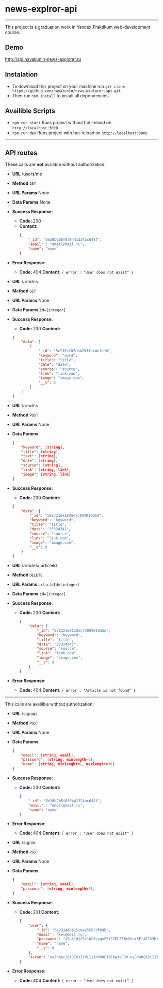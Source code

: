# news-explror-api
---
This project is a graduation work in Yandex.Praktikum web-development course.
## Demo
<http://api.nayakunin-news-explorer.ru>
## Instalation
- To download this project on your machine run
`git clone https://github.com/nayakunin/news-explorer-api.git`
- Then run `npm install` to install all dependencies.
## Availible Scripts
- `npm run start`
Runs project without hot-reload on `http://localhost:3000`
- `npm run dev`
Runs project with hot-reload on `http://localhost:3000`
---
## API routes
These calls are **not** availible without authorization:
- **URL**
/users/me
- **Method**
`GET`
- **URL Params**
None
- **Data Params**
None
- **Success Response:**
    - **Code:** 200
    - **Content:**
        ```json
        {
            "_id": "5e20b2b5f0f0441124bc648f",
            "email" : "email@mail.ru",
            "name": "name"
        }
        ```

- **Error Response:**
    * **Code:** 404
    **Content:**
    `{ error : "User does not exist" }`
- **URL**
/articles
- **Method**
`GET`
- **URL Params**
None
- **Data Params**
`id=[integer]`
- **Success Response:**
    * **Code:** 200
    **Content:**
    ```json
    {
        "data": [
            {
                "_id": "5e216cf07abb7931ec4e1cdb",
                "keyword": "word",
                "title": "title",
                "date": "date",
                "source": "source",
                "link": "link.com",
                "image": "image.com",
                "__v": 0
            }
        ]
    }
    ```
- **URL**
/articles
- **Method**
`POST`
- **URL Params**
None
- **Data Params**
    ```json
    {
    	"keyword": [string],
    	"title": [string],
    	"text": [string],
    	"date": [string],
    	"source": [string],
    	"link": [string, link],
    	"image": [string, link]
    }
    ```
- **Success Response:**
    * **Code:** 200
    **Content:**
    ```json
    {
        "data": {
            "_id": "5e2321ee118ac73894010a5d",
            "keyword": "keyword",
            "title": "title",
            "date": "25324341",
            "source": "source",
            "link": "link.com",
            "image": "image.com",
            "__v": 0
        }
    }
    ```
- **URL**
/articles/:articleId
- **Method**
`DELETE`
- **URL Params**
`articleId=[integer]`
- **Data Params**
`id=[integer]`
- **Success Response:**
    * **Code:** 200
    **Content:**
        ```json
        {
            "data": {
                "_id": "5e2321ee118ac73894010a5d",
                "keyword": "keyword",
                "title": "title",
                "date": "25324341",
                "source": "source",
                "link": "link.com",
                "image": "image.com",
                "__v": 0
            }
        }
        ```
- **Error Response:**
    * **Code:** 404
    **Content:**
    `{ error : "Article is not found" }`
---
This calls are availible without authorization:
- **URL**
/signup
- **Method**
`POST`
- **URL Params**
None
- **Data Params**
    ```json
    {
        "email": [string, email],
        "password": [string, minlength=8],
        "name": [string, minlenght=2, maxlength=30]
    }
    ```
- **Success Response:**
    * **Code:** 200
    **Content:**
        ```json
        {
            "_id": "5e20b2b5f0f0441124bc648f",
            "email" : "email@mail.ru",
            "name": "name"
        }
        ```

- **Error Response:**
    * **Code:** 404
    **Content:**
    `{ error : "User does not exist" }`

- **URL**
/signin
- **Method**
`POST`
- **URL Params**
None
- **Data Params**
    ```json
    {
        "email": [string, email],
        "password": [string, minlength=8],
    }
    ```
- **Success Response:**
    * **Code:** 201
    **Content:**
        ```json
        {
            "user": {
                "_id": "5e231ad0b15cea255053fb9b",
                "email": "lel@mail.ru",
                "password": "$2a$10$23e1nU6/qqmF5Y1IFLZF8eVhniSErAFJ33M/l6kfZYKCP.STfvg3O",
                "name": "name",
                "__v": 0
            },
            "token": "eyJhbGciOiJIUzI1NiIsIn000CI6IkpXVCJ9.eyJfaWQiOiI1ZTIzMWFkMGIxNWNlYTI1NTA1M2ZiOWIiLCJpYXQiOjE1NzkzNjIyODUsImV4cCI6MTU3OTk2NzA4NX0.If2E8tpRI6QG2eCfgkMlejQdQFE-dzi_kl-_s2quaJI"
        }
        ```

- **Error Response:**
    * **Code:** 404
    **Content:**
    `{ error : "User does not exist" }`



